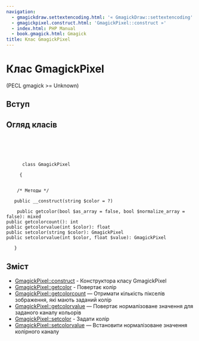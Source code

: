 ```yaml
---
navigation:
  - gmagickdraw.settextencoding.html: '« GmagickDraw::settextencoding'
  - gmagickpixel.construct.html: 'GmagickPixel::construct »'
  - index.html: PHP Manual
  - book.gmagick.html: Gmagick
title: Клас GmagickPixel
---
```

# Клас GmagickPixel

(PECL gmagick >= Unknown)

## Вступ

## Огляд класів

```classsynopsis


    
    
     
      class GmagickPixel
     
     {
    

    /* Методы */
    
   public __construct(string $color = ?)

    public getcolor(bool $as_array = false, bool $normalize_array = false): mixed
public getcolorcount(): int
public getcolorvalue(int $color): float
public setcolor(string $color): GmagickPixel
public setcolorvalue(int $color, float $value): GmagickPixel

   }
```

## Зміст

-   [GmagickPixel::construct](gmagickpixel.construct.html) - Конструктора класу GmagickPixel
-   [GmagickPixel::getcolor](gmagickpixel.getcolor.html) - Повертає колір
-   [GmagickPixel::getcolorcount](gmagickpixel.getcolorcount.html) — Отримати кількість пікселів зображення, які мають заданий колір
-   [GmagickPixel::getcolorvalue](gmagickpixel.getcolorvalue.html) — Повертає нормалізоване значення для заданого каналу кольорів
-   [GmagickPixel::setcolor](gmagickpixel.setcolor.html) - Задати колір
-   [GmagickPixel::setcolorvalue](gmagickpixel.setcolorvalue.html) — Встановити нормалізоване значення колірного каналу
